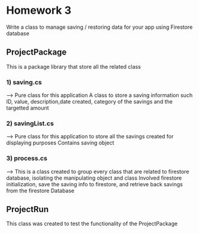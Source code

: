 # Homework 3
Write a class to manage saving / restoring data for your app using Firestore database

## ProjectPackage 
This is a package library that store all the related class

### 1) saving.cs 
--> Pure class for this application
A class to store a saving information such ID, value, description,date created,  category of the savings and the targetted amount

### 2) savingList.cs
--> Pure class for this application to store all the savings created for displaying purposes 
Contains saving object 

### 3) process.cs 
--> This is a class created to group every class that are related to firestore database, isolating the manipulating object and class 
Involved firestore initialization, save the saving info to firestore, and retrieve back savings from the firestore Database 

## ProjectRun
This class was created to test the functionality of the ProjectPackage


